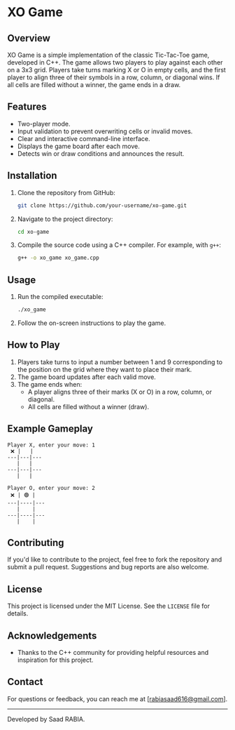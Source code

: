 # XO Game

## Overview

XO Game is a simple implementation of the classic Tic-Tac-Toe game, developed in C++. The game allows two players to play against each other on a 3x3 grid. Players take turns marking X or O in empty cells, and the first player to align three of their symbols in a row, column, or diagonal wins. If all cells are filled without a winner, the game ends in a draw.

## Features

- Two-player mode.
- Input validation to prevent overwriting cells or invalid moves.
- Clear and interactive command-line interface.
- Displays the game board after each move.
- Detects win or draw conditions and announces the result.

## Installation

1. Clone the repository from GitHub:
   ```bash
   git clone https://github.com/your-username/xo-game.git
   ```
2. Navigate to the project directory:
   ```bash
   cd xo-game
   ```
3. Compile the source code using a C++ compiler. For example, with `g++`:
   ```bash
   g++ -o xo_game xo_game.cpp
   ```

## Usage

1. Run the compiled executable:
   ```bash
   ./xo_game
   ```
2. Follow the on-screen instructions to play the game.

## How to Play

1. Players take turns to input a number between 1 and 9 corresponding to the position on the grid where they want to place their mark.
2. The game board updates after each valid move.
3. The game ends when:
   - A player aligns three of their marks (X or O) in a row, column, or diagonal.
   - All cells are filled without a winner (draw).

## Example Gameplay

```
Player X, enter your move: 1
 ❌ |   |  
---|---|---
   |   |  
---|---|---
   |   |  

Player O, enter your move: 2
 ❌ | 🟢 |  
---|----|---
   |    |  
---|----|---
   |    |  
```

## Contributing

If you'd like to contribute to the project, feel free to fork the repository and submit a pull request. Suggestions and bug reports are also welcome.

## License

This project is licensed under the MIT License. See the `LICENSE` file for details.

## Acknowledgements

- Thanks to the C++ community for providing helpful resources and inspiration for this project.

## Contact

For questions or feedback, you can reach me at [rabiasaad616@gmail.com].

---

Developed by Saad RABIA.

